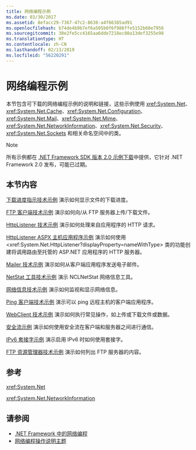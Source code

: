 ```yaml
---
title: 网络编程示例
ms.date: 03/30/2017
ms.assetid: 8efacc29-7367-47c2-8638-a4f66385ad91
ms.openlocfilehash: b74de4b9b7ef6a505b0f6f986ffe5152b60e7956
ms.sourcegitcommit: 30e2fe5cc4165aa6dde7218ec80a13def3255e98
ms.translationtype: HT
ms.contentlocale: zh-CN
ms.lasthandoff: 02/13/2019
ms.locfileid: "56220291"
---
```

# <a name="network-programming-samples"></a>网络编程示例
本节包含可下载的网络编程示例的说明和链接，这些示例使用 <xref:System.Net>、<xref:System.Net.Cache>、<xref:System.Net.Configuration>、<xref:System.Net.Mail>、<xref:System.Net.Mime>、<xref:System.Net.NetworkInformation>、<xref:System.Net.Security>、<xref:System.Net.Sockets> 和相关命名空间中的类。 
  
> [!NOTE]
> 所有示例都在 [.NET Framework SDK 版本 2.0 示例下载](https://www.microsoft.com/download/confirmation.aspx?id=22181)中提供，它针对 .NET Framework 2.0 发布，可能已过期。

## <a name="in-this-section"></a>本节内容  
 [下载进度指示技术示例](https://docs.microsoft.com/previous-versions/dotnet/netframework-3.0/t8w6294a(v=vs.85))  
 演示如何显示文件的下载进度。  
  
 [FTP 客户端技术示例](https://docs.microsoft.com/previous-versions/dotnet/netframework-3.0/b7810t5c(v=vs.85))  
 演示如何向/从 FTP 服务器上传/下载文件。  
  
 [HttpListener 技术示例](https://docs.microsoft.com/previous-versions/dotnet/netframework-3.0/y7cbb2y2(v=vs.85))  
 演示如何处理来自应用程序的 HTTP 请求。  
 
 [HttpListener ASPX 主机应用程序示例](https://docs.microsoft.com/previous-versions/visualstudio/visual-studio-2008/dd767375(v%3dvs.90))   
 演示如何使用 <xref:System.Net.HttpListener?displayProperty=nameWithType> 类的功能创建将调用路由至托管的 ASP.NET 应用程序的 HTTP 服务器。
  
 [Mailer 技术示例](https://docs.microsoft.com/previous-versions/dotnet/netframework-3.0/whw7xbk2(v=vs.85))  
 演示如何从客户端应用程序发送电子邮件。  
  
 [NetStat 工具技术示例](https://docs.microsoft.com/previous-versions/dotnet/netframework-3.0/ks32hs88(v=vs.85))  
 演示 NCLNetStat 网络信息工具。  
  
 [网络信息技术示例](https://docs.microsoft.com/previous-versions/dotnet/netframework-3.0/2xatedhd(v=vs.85))  
 演示如何监视和显示网络信息。  
  
 [Ping 客户端技术示例](https://docs.microsoft.com/previous-versions/dotnet/netframework-3.0/5253acs7(v=vs.85))  
 演示可以 ping 远程主机的客户端应用程序。  
  
 [WebClient 技术示例](https://docs.microsoft.com/previous-versions/dotnet/netframework-3.0/fxk992zc(v=vs.85))  
 演示如何执行常见操作，如上传或下载文件或数据。  
  
 [安全流示例](https://docs.microsoft.com/previous-versions/dotnet/netframework-3.0/ms180980(v=vs.85))  
 演示如何使用安全流在客户端和服务器之间进行通信。  
  
 [IPv6 套接字示例](https://docs.microsoft.com/previous-versions/dotnet/netframework-3.0/ms180981(v=vs.85))  
 演示启用 IPv6 时如何使用套接字。  
  
 [FTP 资源管理器技术示例](https://docs.microsoft.com/previous-versions/dotnet/netframework-3.0/ms233623(v=vs.85))  
 演示如何列出 FTP 服务器的内容。  
  
  
## <a name="reference"></a>参考  
 <xref:System.Net>  
  
 <xref:System.Net.NetworkInformation>  
  
## <a name="see-also"></a>请参阅
- [.NET Framework 中的网络编程](../../../docs/framework/network-programming/index.md)
- [网络编程操作说明主题](../../../docs/framework/network-programming/network-programming-how-to-topics.md)
